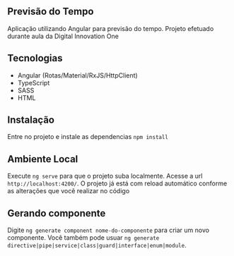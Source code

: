 ## Previsão do Tempo
Aplicação utilizando Angular para previsão do tempo. Projeto efetuado durante aula da Digital Innovation One

## Tecnologias
- Angular (Rotas/Material/RxJS/HttpClient)
- TypeScript
- SASS
- HTML

## Instalação

Entre no projeto e instale as dependencias `npm install`

## Ambiente Local

Execute `ng serve` para que o projeto suba localmente. Acesse a url `http://localhost:4200/`. O projeto já está com reload automático conforme as alterações que você realizar no código

## Gerando componente

Digite `ng generate component nome-do-componente` para criar um novo componente. Você também pode usuar `ng generate directive|pipe|service|class|guard|interface|enum|module`.

